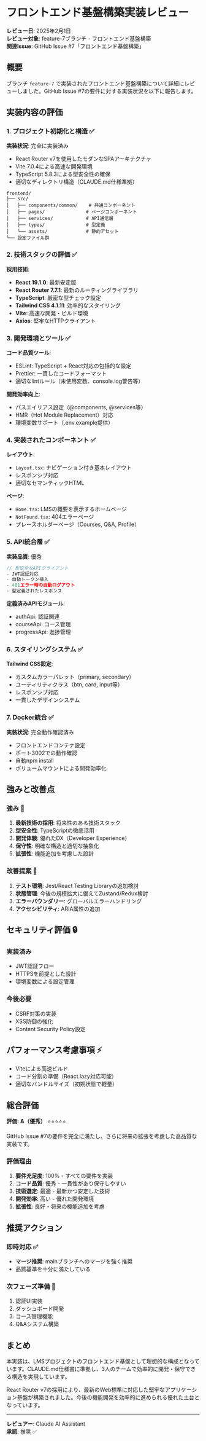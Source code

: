 # フロントエンド基盤構築実装レビュー

**レビュー日**: 2025年2月1日  
**レビュー対象**: feature-7ブランチ - フロントエンド基盤構築  
**関連Issue**: GitHub Issue #7「フロントエンド基盤構築」

## 概要

ブランチ `feature-7` で実装されたフロントエンド基盤構築について詳細にレビューしました。GitHub Issue #7の要件に対する実装状況を以下に報告します。

## 実装内容の評価

### 1. プロジェクト初期化と構造 ✅

**実装状況**: 完全に実装済み

- React Router v7を使用したモダンなSPAアーキテクチャ
- Vite 7.0.4による高速な開発環境
- TypeScript 5.8.3による型安全性の確保
- 適切なディレクトリ構造（CLAUDE.md仕様準拠）

```
frontend/
├── src/
│   ├── components/common/    # 共通コンポーネント
│   ├── pages/               # ページコンポーネント
│   ├── services/            # API通信層
│   ├── types/               # 型定義
│   └── assets/              # 静的アセット
└── 設定ファイル群
```

### 2. 技術スタックの評価 ✅

**採用技術**:
- **React 19.1.0**: 最新安定版
- **React Router 7.7.1**: 最新のルーティングライブラリ
- **TypeScript**: 厳密な型チェック設定
- **Tailwind CSS 4.1.11**: 効率的なスタイリング
- **Vite**: 高速な開発・ビルド環境
- **Axios**: 堅牢なHTTPクライアント

### 3. 開発環境とツール ✅

**コード品質ツール**:
- ESLint: TypeScript + React対応の包括的な設定
- Prettier: 一貫したコードフォーマット
- 適切なlintルール（未使用変数、console.log警告等）

**開発効率向上**:
- パスエイリアス設定（@components, @services等）
- HMR（Hot Module Replacement）対応
- 環境変数サポート（.env.example提供）

### 4. 実装されたコンポーネント ✅

**レイアウト**:
- `Layout.tsx`: ナビゲーション付き基本レイアウト
- レスポンシブ対応
- 適切なセマンティックHTML

**ページ**:
- `Home.tsx`: LMSの概要を表示するホームページ
- `NotFound.tsx`: 404エラーページ
- プレースホルダーページ（Courses, Q&A, Profile）

### 5. API統合層 ✅

**実装品質**: 優秀

```typescript
// 型安全なAPIクライアント
- JWT認証対応
- 自動トークン挿入
- 401エラー時の自動ログアウト
- 型定義されたレスポンス
```

**定義済みAPIモジュール**:
- authApi: 認証関連
- courseApi: コース管理
- progressApi: 進捗管理

### 6. スタイリングシステム ✅

**Tailwind CSS設定**:
- カスタムカラーパレット（primary, secondary）
- ユーティリティクラス（btn, card, input等）
- レスポンシブ対応
- 一貫したデザインシステム

### 7. Docker統合 ✅

**実装状況**: 完全動作確認済み

- フロントエンドコンテナ設定
- ポート3002での動作確認
- 自動npm install
- ボリュームマウントによる開発効率化

## 強みと改善点

### 強み 💪

1. **最新技術の採用**: 将来性のある技術スタック
2. **型安全性**: TypeScriptの徹底活用
3. **開発体験**: 優れたDX（Developer Experience）
4. **保守性**: 明確な構造と適切な抽象化
5. **拡張性**: 機能追加を考慮した設計

### 改善提案 📝

1. **テスト環境**: Jest/React Testing Libraryの追加検討
2. **状態管理**: 今後の規模拡大に備えてZustand/Redux検討
3. **エラーバウンダリー**: グローバルエラーハンドリング
4. **アクセシビリティ**: ARIA属性の追加

## セキュリティ評価 🔒

### 実装済み
- JWT認証フロー
- HTTPSを前提とした設計
- 環境変数による設定管理

### 今後必要
- CSRF対策の実装
- XSS防御の強化
- Content Security Policy設定

## パフォーマンス考慮事項 ⚡

- Viteによる高速ビルド
- コード分割の準備（React.lazy対応可能）
- 適切なバンドルサイズ（初期状態で軽量）

## 総合評価

**評価: A（優秀）** ⭐⭐⭐⭐⭐

GitHub Issue #7の要件を完全に満たし、さらに将来の拡張を考慮した高品質な実装です。

### 評価理由

1. **要件充足度**: 100% - すべての要件を実装
2. **コード品質**: 優秀 - 一貫性があり保守しやすい
3. **技術選定**: 最適 - 最新かつ安定した技術
4. **開発効率**: 高い - 優れた開発環境
5. **拡張性**: 良好 - 将来の機能追加を考慮

## 推奨アクション

### 即時対応 ✅
- **マージ推奨**: mainブランチへのマージを強く推奨
- 品質基準を十分に満たしている

### 次フェーズ準備 🚀
1. 認証UI実装
2. ダッシュボード開発
3. コース管理機能
4. Q&Aシステム構築

## まとめ

本実装は、LMSプロジェクトのフロントエンド基盤として理想的な構成となっています。CLAUDE.md仕様書に準拠し、3人のチームで効率的に開発・保守できる構造を実現しています。

React Router v7の採用により、最新のWeb標準に対応した堅牢なアプリケーション基盤が構築されました。今後の機能開発を効率的に進められる優れた土台となっています。

---

**レビュアー**: Claude AI Assistant  
**承認**: 推奨 ✅